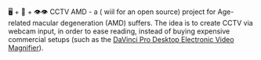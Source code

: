 🖥️ + 🎥 + 👁️👁️ CCTV AMD - a ( wiil for an open source) project for Age-related macular degeneration (AMD) suffers. The idea is to create CCTV via webcam input, in order to ease reading, instead of buying expensive commercial setups (such as the [DaVinci Pro Desktop Electronic Video Magnifier](https://www.youtube.com/watch?v=_KK6qxrCp08)).
